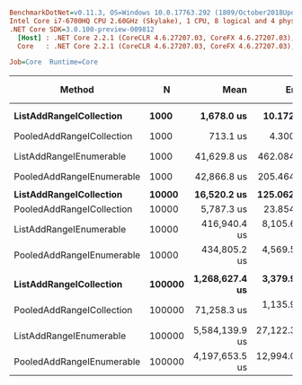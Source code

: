 ``` ini

BenchmarkDotNet=v0.11.3, OS=Windows 10.0.17763.292 (1809/October2018Update/Redstone5)
Intel Core i7-6700HQ CPU 2.60GHz (Skylake), 1 CPU, 8 logical and 4 physical cores
.NET Core SDK=3.0.100-preview-009812
  [Host] : .NET Core 2.2.1 (CoreCLR 4.6.27207.03, CoreFX 4.6.27207.03), 64bit RyuJIT
  Core   : .NET Core 2.2.1 (CoreCLR 4.6.27207.03, CoreFX 4.6.27207.03), 64bit RyuJIT

Job=Core  Runtime=Core  

```
|                    Method |      N |           Mean |         Error |        StdDev | Ratio | RatioSD |  Gen 0/1k Op |  Gen 1/1k Op |  Gen 2/1k Op | Allocated Memory/Op |
|-------------------------- |------- |---------------:|--------------:|--------------:|------:|--------:|-------------:|-------------:|-------------:|--------------------:|
|   **ListAddRangeICollection** |   **1000** |     **1,678.0 us** |     **10.172 us** |      **9.515 us** |  **1.00** |    **0.00** |    **6451.1719** |            **-** |            **-** |         **19843.75 KB** |
| PooledAddRangeICollection |   1000 |       713.1 us |      4.300 us |      4.022 us |  0.42 |    0.00 |      63.4766 |            - |            - |           195.31 KB |
|   ListAddRangeIEnumerable |   1000 |    41,629.8 us |    462.084 us |    432.234 us | 24.81 |    0.32 |   13384.6154 |            - |            - |         41367.19 KB |
| PooledAddRangeIEnumerable |   1000 |    42,866.8 us |    205.464 us |    182.138 us | 25.54 |    0.22 |      83.3333 |            - |            - |           390.63 KB |
|                           |        |                |               |               |       |         |              |              |              |                     |
|   **ListAddRangeICollection** |  **10000** |    **16,520.2 us** |    **125.062 us** |    **116.983 us** |  **1.00** |    **0.00** |   **63281.2500** |            **-** |            **-** |           **195625 KB** |
| PooledAddRangeICollection |  10000 |     5,787.3 us |     23.854 us |     21.146 us |  0.35 |    0.00 |      62.5000 |            - |            - |           195.31 KB |
|   ListAddRangeIEnumerable |  10000 |   416,940.4 us |  8,105.629 us |  7,582.011 us | 25.24 |    0.47 |  208000.0000 |            - |            - |        641835.94 KB |
| PooledAddRangeIEnumerable |  10000 |   434,805.2 us |  4,569.596 us |  4,050.828 us | 26.32 |    0.39 |            - |            - |            - |           390.63 KB |
|                           |        |                |               |               |       |         |              |              |              |                     |
|   **ListAddRangeICollection** | **100000** | **1,268,627.4 us** |  **3,379.992 us** |  **3,161.647 us** |  **1.00** |    **0.00** |  **624000.0000** |  **624000.0000** |  **624000.0000** |        **1953437.5 KB** |
| PooledAddRangeICollection | 100000 |    71,258.3 us |  1,135.974 us |  1,062.591 us |  0.06 |    0.00 |            - |            - |            - |           195.31 KB |
|   ListAddRangeIEnumerable | 100000 | 5,584,139.9 us | 27,122.385 us | 24,043.288 us |  4.40 |    0.02 | 1428000.0000 | 1428000.0000 | 1428000.0000 |        5122187.5 KB |
| PooledAddRangeIEnumerable | 100000 | 4,197,653.5 us | 12,994.041 us | 12,154.634 us |  3.31 |    0.01 |            - |            - |            - |           390.63 KB |
